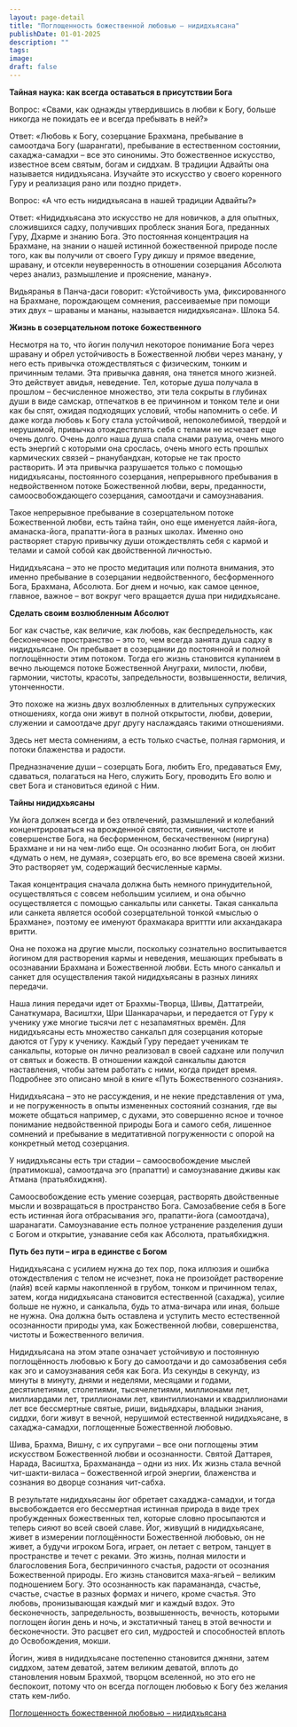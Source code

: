 ```yaml
---
layout: page-detail
title: "Поглощенность божественной любовью – нидидхьясана"
publishDate: 01-01-2025
description: ""
tags:
image:
draft: false
---
```


**Тайная наука: как всегда оставаться в присутствии Бога**

Вопрос: «Свами, как однажды утвердившись в любви к Богу, больше никогда не покидать ее и всегда пребывать в ней?»

Ответ: «Любовь к Богу, созерцание Брахмана, пребывание в самоотдача Богу (шарангати), пребывание в естественном состоянии, сахаджа-самадхи – все это синонимы. Это божественное искусство, известное всем святым, богам и сиддхам. В традиции Адвайты она называется нидидхьясана. Изучайте это искусство у своего коренного Гуру и реализация рано или поздно придет».

Вопрос: «А что есть нидидхьясана в нашей традиции Адвайты?»

Ответ: «Нидидхьясана это искусство не для новичков, а для опытных, сложившихся садху, получивших проблеск знания Бога, преданных Гуру, Дхарме и знанию Бога. Это постоянная концентрация на Брахмане, на знании о нашей истинной божественной природе после того, как вы получили от своего Гуру дикшу и прямое введение, шравану, и отсекли неуверенность в отношении созерцания Абсолюта через анализ, размышление и прояснение, манану».

Видьяранья в Панча-даси говорит: «Устойчивость ума, фиксированного на Брахмане, порождающем сомнения, рассеиваемые при помощи этих двух – шраваны и мананы, называется нидидхьясана». Шлока 54.

**Жизнь в созерцательном потоке божественного**

Несмотря на то, что йогин получил некоторое понимание Бога через шравану и обрел устойчивость в Божественной любви через манану, у него есть привычка отождествляться с физическим, тонким и причинным телами. Эта привычка давняя, она тянется много жизней. Это действует авидья, неведение. Тел, которые душа получала в прошлом – бесчисленное множество, эти тела сокрыты в глубинах души в виде самскар, отпечатков в ее причинном и тонком теле и они как бы спят, ожидая подходящих условий, чтобы напомнить о себе. И даже когда любовь к Богу стала устойчивой, непоколебимой, твердой и нерушимой, привычка отождествлять себя с телами не исчезает еще очень долго. Очень долго наша душа спала снами разума, очень много есть энергий с которыми она срослась, очень много есть прошлых кармических связей – рнанубандхан, которые не так просто растворить. И эта привычка разрушается только с помощью нидидхьясаны, постоянного созерцания, непрерывного пребывания в недвойственном потоке Божественной любви, веры, преданности, самоосвобождающего созерцания, самоотдачи и самоузнавания.

Такое непрерывное пребывание в созерцательном потоке Божественной любви, есть тайна тайн, оно еще именуется лайя-йога, аманаска-йога, прапатти-йога в разных школах. Именно оно растворяет старую привычку души отождествлять себя с кармой и телами и самой собой как двойственной личностью.

Нидидхьясана – это не просто медитация или полнота внимания, это именно пребывание в созерцании недвойственного, бесформенного Бога, Брахмана, Абсолюта. Бог днем и ночью, как самое ценное, главное, важное – вот вокруг чего вращается душа при нидидхьясане.

**Сделать своим возлюбленным Абсолют**

Бог как счастье, как величие, как любовь, как беспредельность, как бесконечное пространство – это то, чем всегда занята душа садху в нидидхьясане. Он пребывает в созерцании до постоянной и полной поглощённости этим потоком. Тогда его жизнь становится купанием в вечно льющемся потоке Божественной Ануграхи, милости, любви, гармонии, чистоты, красоты, запредельности, возвышенности, величия, утонченности.

Это похоже на жизнь двух возлюбленных в длительных супружеских отношениях, когда они живут в полной открытости, любви, доверии, служении и самоотдаче друг другу наслаждаясь такими отношениями.

Здесь нет места сомнениям, а есть только счастье, полная гармония, и потоки блаженства и радости.

Предназначение души – созерцать Бога, любить Его, предаваться Ему, сдаваться, полагаться на Него, служить Богу, проводить Его волю и свет Бога и становиться единой с Ним.

**Тайны нидидхьясаны**

Ум йога должен всегда и без отвлечений, размышлений и колебаний концентрироваться на врожденной святости, сиянии, чистоте и совершенстве Бога, на бесформенном, бескачественном (ниргуна) Брахмане и ни на чем-либо еще. Он осознанно любит Бога, он любит «думать о нем, не думая», созерцать его, во все времена своей жизни. Это растворяет ум, содержащий бесчисленные кармы.

Такая концентрация сначала должна быть немного принудительной, осуществляться с совсем небольшим усилием, и она обычно осуществляется с помощью санкальпы или санкеты. Такая санкальпа или санкета является особой созерцательной тонкой «мыслью о Брахмане», поэтому ее именуют брахмакара вриттти или акхандакара вритти.

Она не похожа на другие мысли, поскольку сознательно воспитывается йогином для растворения кармы и неведения, мешающих пребывать в осознавании Брахмана и Божественной любви. Есть много санкальп и санкет для осуществления такой нидидхьясаны в разных линиях передачи.

Наша линия передачи идет от Брахмы-Творца, Шивы, Даттатрейи, Санаткумара, Васиштхи, Шри Шанкарачарьи, и передается от Гуру к ученику уже многие тысячи лет с незапамятных времён. Для нидидхьясаны есть множество санкальп для созерцания которые даются от Гуру к ученику. Каждый Гуру передает ученикам те санкальпы, которые он лично реализовал в своей садхане или получил от святых и божеств. В отношении каждой санкальпы даются наставления, чтобы затем работать с ними, когда придет время. Подробнее это описано мной в книге «Путь Божественного сознания».

Нидидхьясана – это не рассуждения, и не некие представления от ума, и не погруженность в опыты измененных состояний сознания, где вы можете общаться например, с духами, это совершенно ясное и точное понимание недвойственной природы Бога и самого себя, лишенное сомнений и пребывание в медитативной погруженности с опорой на конкретный метод созерцания.

У нидидхьясаны есть три стадии – самоосвобождение мыслей (пратимокша), самоотдача эго (прапатти) и самоузнавание дживы как Атмана (пратьябхиджня).

Самоосвобождение есть умение созерцая, растворять двойственные мысли и возвращаться в пространство Бога. Самозабвение себя в Боге есть истинная йога отбрасывания эго, прапатти-йога (самоотдача), шаранагати. Самоузнавание есть полное устранение разделения души с Богом и открытие, узнавание себя как Абсолюта, пратьябхиджня.

**Путь без пути – игра в единстве с Богом**

Нидидхьясана с усилием нужна до тех пор, пока иллюзия и ошибка отождествления с телом не исчезнет, пока не произойдет растворение (лайя) всей кармы накопленной в грубом, тонком и причинном телах, затем, когда нидидхьясана становится естественной (сахаджа), усилие больше не нужно, и санкальпа, будь то атма-вичара или иная, больше не нужна. Она должна быть оставлена и уступить место естественной осознанности природы ума, как Божественной любви, совершенства, чистоты и Божественного величия. 

Нидидхьясана на этом этапе означает устойчивую и постоянную поглощённость любовью к Богу до самоотдачи и до самозабвения себя как эго и самоузнавания себя как Бога. Из секунды в секунду, из минуты в минуту, днями и неделями, месяцами и годами, десятилетиями, столетиями, тысячелетиями, миллионами лет, миллиардами лет, триллионами лет, квинтиллионами и квадриллионами лет все бессмертные святые, риши, видьядхары, владыки знания, сиддхи, боги живут в вечной, нерушимой естественной нидидхьясане, в сахаджа-самадхи, поглощенные Божественной любовью.

Шива, Брахма, Вишну, с их супругами – все они поглощены этим искусством Божественной любви и осознанности. Святой Даттарея, Нарада, Васиштха, Брахмананда – одни из них. Их жизнь стала вечной чит-шакти-виласа – божественной игрой энергии, блаженства и сознания во дворце сознания чит-сабха.

В результате нидидхьясаны йог обретает сахадджа-самадхи, и тогда высвобождается его бессмертная истинная природа в виде трех пробужденных божественных тел, которые словно просыпаются и теперь сияют во всей своей славе. Йог, живущий в нидидхьясане, живет в измерении поглощённости Божественной любовью, он не живет, а будучи игроком Бога, играет, он летает с ветром, танцует в пространстве и течет с реками. Это жизнь, полная милости и благословения Бога, беспричинного счастья, радости от осознания Божественной природы. Его жизнь становится маха-ягьей – великим подношением Богу. Это осознанность как парамананда, счастье, счастье, счастье в разных формах и ничего, кроме счастья. Это любовь, пронизывающая каждый миг и каждый вздох. Это бесконечность, запредельность, возвышенность, вечность, которыми поглощен йогин день и ночь, и экстатичный танец в этой вечности и бесконечности. Это расцвет его сил, мудростей и способностей вплоть до Освобождения, мокши.

Йогин, живя в нидидхьясане постепенно становится джняни, затем сиддхом, затем деватой, затем великим деватой, вплоть до становления новым Брахмой, творцом вселенной, но это его не беспокоит, потому что он всегда поглощен любовью к Богу без желания стать кем-либо.

[Поглощенность божественной любовью – нидидхьясана](/binaries/file/news/f%5F3182.docx)
